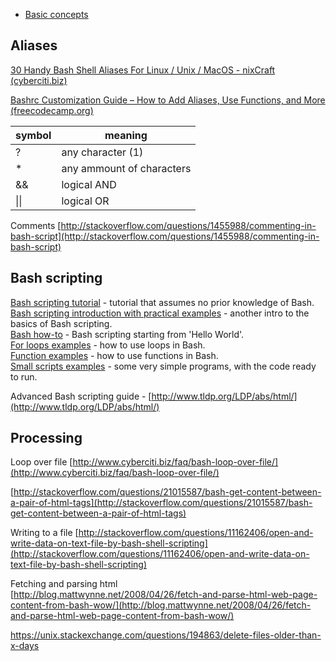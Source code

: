 - [Basic concepts](bash_cpt.md)

## Aliases

[30 Handy Bash Shell Aliases For Linux / Unix / MacOS - nixCraft (cyberciti.biz)](https://www.cyberciti.biz/tips/bash-aliases-mac-centos-linux-unix.html)
  
[Bashrc Customization Guide – How to Add Aliases, Use Functions, and More (freecodecamp.org)](https://www.freecodecamp.org/news/bashrc-customization-guide/)

| symbol | meaning |
| --- | --- |
| ? | any character (1) |
| * | any ammount of characters |
| && | logical AND |
| \|\| | logical OR |


Comments [http://stackoverflow.com/questions/1455988/commenting-in-bash-script](http://stackoverflow.com/questions/1455988/commenting-in-bash-script)

## Bash scripting

  
[Bash scripting tutorial](http://linuxconfig.org/Bash_scripting_Tutorial) - tutorial that assumes no prior knowledge of Bash.  
[Bash scripting introduction with practical examples](http://www.thegeekstuff.com/2010/03/introduction-to-bash-scripting/) - another intro to the basics of Bash scripting.  
[Bash how-to](http://tldp.org/HOWTO/Bash-Prog-Intro-HOWTO.html) - Bash scripting starting from 'Hello World'.  
[For loops examples](http://www.cyberciti.biz/faq/bash-for-loop/) - how to use loops in Bash.  
[Function examples](http://www.cyberciti.biz/faq/bash-shell-script-function-examples/) - how to use functions in Bash.  
[Small scripts examples](http://www.hlevkin.com/Shell_progr/hellobash.htm) - some very simple programs, with the code ready to run.  
  
Advanced Bash scripting guide - [http://www.tldp.org/LDP/abs/html/](http://www.tldp.org/LDP/abs/html/)

## Processing 

Loop over file [http://www.cyberciti.biz/faq/bash-loop-over-file/](http://www.cyberciti.biz/faq/bash-loop-over-file/)

[http://stackoverflow.com/questions/21015587/bash-get-content-between-a-pair-of-html-tags](http://stackoverflow.com/questions/21015587/bash-get-content-between-a-pair-of-html-tags)

Writing to a file [http://stackoverflow.com/questions/11162406/open-and-write-data-on-text-file-by-bash-shell-scripting](http://stackoverflow.com/questions/11162406/open-and-write-data-on-text-file-by-bash-shell-scripting)  

Fetching and parsing html  
[http://blog.mattwynne.net/2008/04/26/fetch-and-parse-html-web-page-content-from-bash-wow/](http://blog.mattwynne.net/2008/04/26/fetch-and-parse-html-web-page-content-from-bash-wow/)


https://unix.stackexchange.com/questions/194863/delete-files-older-than-x-days